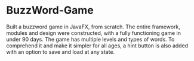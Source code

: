 # BuzzWord-Game
Built a buzzword game in JavaFX, from scratch. The entire framework, modules and design were constructed, with a fully functioning game in under 90 days. The game has multiple levels and types of words. To comprehend it and make it simpler for all ages, a hint button is also added with an option to save and load at any state.
